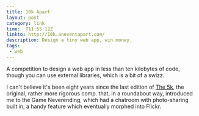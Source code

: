 ```yaml
---
title: 10k Apart
layout: post
category: link
time:  T11:55:12Z
linkto: http://10k.aneventapart.com/
description: Design a tiny web app, win money.
tags:
 - web 
---
```


A competition to design a web app in less than ten kilobytes of code, though you can use external libraries, which is a bit of a swizz.

I can't believe it's been eight years since the last edition of [The 5k](http://www.the5k.org/), the original, rather more rigorous comp. that, in a roundabout way, introduced me to the Game Neverending, which had a chatroom with photo-sharing built in, a handy feature which eventually morphed into Flickr.
